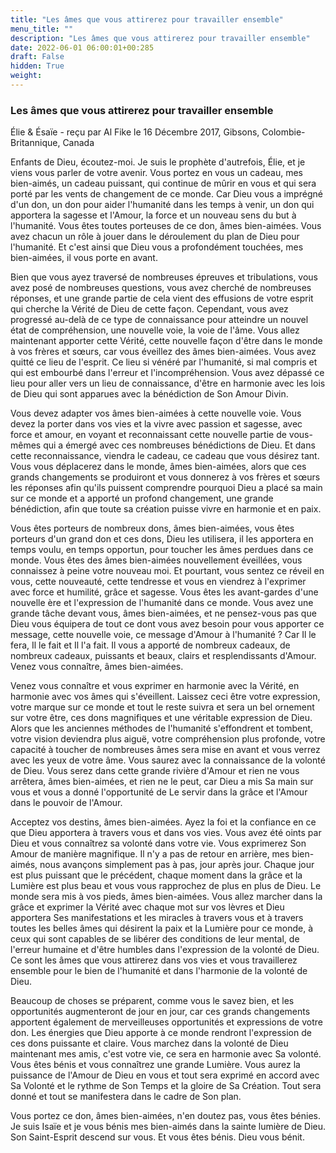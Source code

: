 ```yaml
---
title: "Les âmes que vous attirerez pour travailler ensemble"
menu_title: ""
description: "Les âmes que vous attirerez pour travailler ensemble"
date: 2022-06-01 06:00:01+00:285
draft: False
hidden: True
weight:
---
```

### Les âmes que vous attirerez pour travailler ensemble

Élie & Ésaïe - reçu par Al Fike le 16 Décembre 2017, Gibsons, Colombie-Britannique, Canada

Enfants de Dieu, écoutez-moi. Je suis le prophète d'autrefois, Élie, et je viens vous parler de votre avenir. Vous portez en vous un cadeau, mes bien-aimés, un cadeau puissant, qui continue de mûrir en vous et qui sera porté par les vents de changement de ce monde. Car Dieu vous a imprégné d'un don, un don pour aider l'humanité dans les temps à venir, un don qui apportera la sagesse et l'Amour, la force et un nouveau sens du but à l'humanité. Vous êtes toutes porteuses de ce don, âmes bien-aimées. Vous avez chacun un rôle à jouer dans le déroulement du plan de Dieu pour l'humanité. Et c'est ainsi que Dieu vous a profondément touchées, mes bien-aimées, il vous porte en avant. 

Bien que vous ayez traversé de nombreuses épreuves et tribulations, vous avez posé de nombreuses questions, vous avez cherché de nombreuses réponses, et une grande partie de cela vient des effusions de votre esprit qui cherche la Vérité de Dieu de cette façon. Cependant, vous avez progressé au-delà de ce type de connaissance pour atteindre un nouvel état de compréhension, une nouvelle voie, la voie de l'âme. Vous allez maintenant apporter cette Vérité, cette nouvelle façon d'être dans le monde à vos frères et sœurs, car vous éveillez des âmes bien-aimées. Vous avez quitté ce lieu de l'esprit. Ce lieu si vénéré par l'humanité, si mal compris et qui est embourbé dans l'erreur et l'incompréhension. Vous avez dépassé ce lieu pour aller vers un lieu de connaissance, d'être en harmonie avec les lois de Dieu qui sont apparues avec la bénédiction de Son Amour Divin.

Vous devez adapter vos âmes bien-aimées à cette nouvelle voie. Vous devez la porter dans vos vies et la vivre avec passion et sagesse, avec force et amour, en voyant et reconnaissant cette nouvelle partie de vous-mêmes qui a émergé avec ces nombreuses bénédictions de Dieu. Et dans cette reconnaissance, viendra le cadeau, ce cadeau que vous désirez tant. Vous vous déplacerez dans le monde, âmes bien-aimées, alors que ces grands changements se produiront et vous donnerez à vos frères et sœurs les réponses afin qu'ils puissent comprendre pourquoi Dieu a placé sa main sur ce monde et a apporté un profond changement, une grande bénédiction, afin que toute sa création puisse vivre en harmonie et en paix.

Vous êtes porteurs de nombreux dons, âmes bien-aimées, vous êtes porteurs d'un grand don et ces dons, Dieu les utilisera, il les apportera en temps voulu, en temps opportun, pour toucher les âmes perdues dans ce monde. Vous êtes des âmes bien-aimées nouvellement éveillées, vous connaissez à peine votre nouveau moi. Et pourtant, vous sentez ce réveil en vous, cette nouveauté, cette tendresse et vous en viendrez à l'exprimer avec force et humilité, grâce et sagesse. Vous êtes les avant-gardes d'une nouvelle ère et l'expression de l'humanité dans ce monde. Vous avez une grande tâche devant vous, âmes bien-aimées, et ne pensez-vous pas que Dieu vous équipera de tout ce dont vous avez besoin pour vous apporter ce message, cette nouvelle voie, ce message d'Amour à l'humanité ? Car Il le fera, Il le fait et Il l'a fait. Il vous a apporté de nombreux cadeaux, de nombreux cadeaux, puissants et beaux, clairs et resplendissants d'Amour. Venez vous connaître, âmes bien-aimées. 

Venez vous connaître et vous exprimer en harmonie avec la Vérité, en harmonie avec vos âmes qui s'éveillent. Laissez ceci être votre expression, votre marque sur ce monde et tout le reste suivra et sera un bel ornement sur votre être, ces dons magnifiques et une véritable expression de Dieu. Alors que les anciennes méthodes de l'humanité s'effondrent et tombent, votre vision deviendra plus aiguë, votre compréhension plus profonde, votre capacité à toucher de nombreuses âmes sera mise en avant et vous verrez avec les yeux de votre âme. Vous saurez avec la connaissance de la volonté de Dieu. Vous serez dans cette grande rivière d'Amour et rien ne vous arrêtera, âmes bien-aimées, et rien ne le peut, car Dieu a mis Sa main sur vous et vous a donné l'opportunité de Le servir dans la grâce et l'Amour dans le pouvoir de l'Amour.

Acceptez vos destins, âmes bien-aimées. Ayez la foi et la confiance en ce que Dieu apportera à travers vous et dans vos vies. Vous avez été oints par Dieu et vous connaîtrez sa volonté dans votre vie. Vous exprimerez Son Amour de manière magnifique. Il n'y a pas de retour en arrière, mes bien-aimés, nous avançons simplement pas à pas, jour après jour. Chaque jour est plus puissant que le précédent, chaque moment dans la grâce et la Lumière est plus beau et vous vous rapprochez de plus en plus de Dieu. Le monde sera mis à vos pieds, âmes bien-aimées. Vous allez marcher dans la grâce et exprimer la Vérité avec chaque mot sur vos lèvres et Dieu apportera Ses manifestations et les miracles à travers vous et à travers toutes les belles âmes qui désirent la paix et la Lumière pour ce monde, à ceux qui sont capables de se libérer des conditions de leur mental, de l'erreur humaine et d'être humbles dans l'expression de la volonté de Dieu. Ce sont les âmes que vous attirerez dans vos vies et vous travaillerez ensemble pour le bien de l'humanité et dans l'harmonie de la volonté de Dieu.

Beaucoup de choses se préparent, comme vous le savez bien, et les opportunités augmenteront de jour en jour, car ces grands changements apportent également de merveilleuses opportunités et expressions de votre don. Les énergies que Dieu apporte à ce monde rendront l'expression de ces dons puissante et claire. Vous marchez dans la volonté de Dieu maintenant mes amis, c'est votre vie, ce sera en harmonie avec Sa volonté. Vous êtes bénis et vous connaîtrez une grande Lumière. Vous aurez la puissance de l'Amour de Dieu en vous et tout sera exprimé en accord avec Sa Volonté et le rythme de Son Temps et la gloire de Sa Création. Tout sera donné et tout se manifestera dans le cadre de Son plan.

Vous portez ce don, âmes bien-aimées, n'en doutez pas, vous êtes bénies. Je suis Isaïe et je vous bénis mes bien-aimés dans la sainte lumière de Dieu. Son Saint-Esprit descend sur vous. Et vous êtes bénis. Dieu vous bénit.
